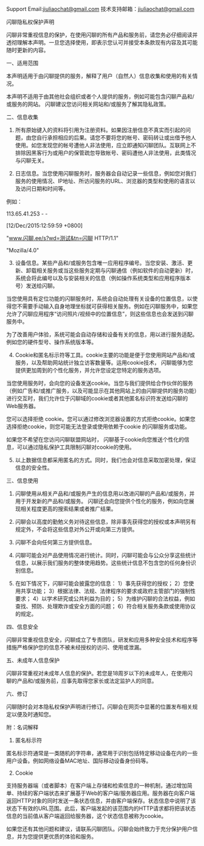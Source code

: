 
Support Email:jiuliaochat@gmail.com 技术支持邮箱：jiuliaochat@gmail.com

闪聊隐私权保护声明
 
闪聊非常重视信息的保护，在使用闪聊的所有产品和服务前，请您务必仔细阅读并透彻理解本声明。一旦您选择使用，即表示您认可并接受本条款现有内容及其可能随时更新的内容。
 
一、适用范围
 
本声明适用于由闪聊提供的服务，解释了用户（自然人）信息收集和使用的有关情况。
 
本声明不适用于由其他社会组织或者个人提供的服务，例如可能包含闪聊产品和/或服务的网站。 闪聊建议您访问相关网站和/或服务了解其隐私政策。
 
二、信息收集
 
1. 所有原始键入的资料将引用为注册资料。如果因注册信息不真实而引起的问题，由您自行承担相应的后果。请您不要将您的帐号、密码转让或出借予他人使用。如您发现您的帐号遭他人非法使用，应立即通知闪聊团队。互联网上不排除因黑客行为或用户的保管疏忽导致帐号、密码遭他人非法使用，此类情况与闪聊无关。
 
2. 日志信息。当您使用闪聊服务时，服务器会自动记录一些信息，例如您对我们服务的使用情况、IP地址、所访问服务的URL、浏览器的类型和使用的语言以及访问日期和时间等。
 
例如：
 
113.65.41.253 - -
 
[12/Dec/2015:12:59:59 +0800]
 
"www.闪聊.ee/s?wd=测试&tn=闪聊 HTTP/1.1"
 
"Mozilla/4.0"
 
3. 设备信息。某些产品和/或服务包含唯一应用程序编号。当您安装、激活、更新、卸载相关服务或当这些服务定期与闪聊通信（例如软件的自动更新）时，系统会将此编号以及与安装相关的信息（例如操作系统类型和应用程序版本号）发送给闪聊。
 
当您使用具有定位功能的闪聊服务时，系统会自动处理有关设备的位置信息，以使得您不需要手动输入自身地理坐标就可获得相关服务。例如在闪聊服务中，如果您允许了闪聊应用程序“访问照片/视频中的位置信息”，则这些信息也会发送到闪聊服务中。
 
为了改善用户体验，系统可能会自动存储和设备有关的信息，用以进行服务适配。例如您的硬件型号、操作系统版本等。
 
4. Cookie和匿名标示符等工具。cookie主要的功能是便于您使用网站产品和/或服务，以及帮助网站统计独立访客数量等。运用cookie技术， 闪聊能够为您提供更加周到的个性化服务，并允许您设定您特定的服务选项。
 
当您使用服务时，会向您的设备发送cookie。当您与我们提供给合作伙伴的服务（例如广告和/或推广服务，以及可能显示在其他网站上的由闪聊提供的服务功能）进行交互时，我们允许位于闪聊域的cookie或者其他匿名标识符发送给闪聊的Web服务器。
 
您可以选择拒绝 cookie。您可以通过修改浏览器设置的方式拒绝cookie。如果您选择拒绝cookie，则您可能无法登录或使用依赖于cookie 的闪聊服务或功能。
 
如果您不希望在您访问闪聊联盟网站时， 闪聊基于cookie向您推送个性化的信息，可以通过隐私保护工具限制闪聊对cookie的使用。
 
5. 以上数据信息都采用匿名的方式。同时，我们也会对信息采取加密处理，保证信息的安全性。
 
三、信息使用
 
1.  闪聊使用从相关产品和/或服务产生的信息用以改进闪聊的产品和/或服务，并用于开发新的产品和/或服务。 闪聊还会向您提供个性化的服务，例如向您展现相关程度更高的搜索结果或者推广结果。
 
2.  闪聊会以高度的勤勉义务对待这些信息，除非事先获得您的授权或本声明另有规定外，不会将这些信息对外公开或向第三方提供。
 
3.  闪聊不会向任何第三方提供信息。
 
4.  闪聊可能会对产品使用情况进行统计。同时，闪聊可能会与公众分享这些统计信息，以展示我们服务的整体使用趋势。这些统计信息不包含您的任何身份识别信息。
 
5. 在如下情况下，闪聊可能会披露您的信息：
	1）事先获得您的授权；
	2）您使用共享功能；
	3）根据法律、法规、法律程序的要求或政府主管部门的强制性要求；
	4）以学术研究或公共利益为目的；
	5）为维护闪聊的合法权益，例如查找、预防、处理欺诈或安全方面的问题；
	6）符合相关服务条款或使用协议的规定。
 
四、信息安全
 
闪聊非常重视信息安全，闪聊成立了专责团队，研发和应用多种安全技术和程序等措施严格保护您的信息不被未经授权的访问、使用或泄漏。
 
五、未成年人信息保护
 
闪聊非常重视对未成年人信息的保护。若您是18周岁以下的未成年人，在使用闪聊的产品和/或服务前，应事先取得您家长或法定监护人的同意。
 
六、修订
 
闪聊随时会对本隐私权保护声明进行修订。闪聊会在网页中显著的位置发布相关规定以便及时通知您。
 
附：名词解释
 
1. 匿名标示符
 
匿名标示符通常是一类随机的字符串，通常用于识别包括特定移动设备在内的一些用户设备。例如网络设备MAC地址、国际移动设备身份码等。
 
2. Cookie
 
支持服务器端（或者脚本）在客户端上存储和检索信息的一种机制，通过增加简单、持续的客户端状态来扩展基于Web的客户端/服务器应用。服务器在向客户端返回HTTP对象的同时发送一条状态信息，并由客户端保存。状态信息中说明了该状态下有效的URL范围。此后，客户端发起的该范围内的HTTP请求都将把该状态信息的当前值从客户端返回给服务器，这个状态信息被称为cookie。
 
如果您还有其他问题和建议，请联系闪聊团队。闪聊会始终致力于充分保护用户信息，并为您提供更优质的体验和服务。

